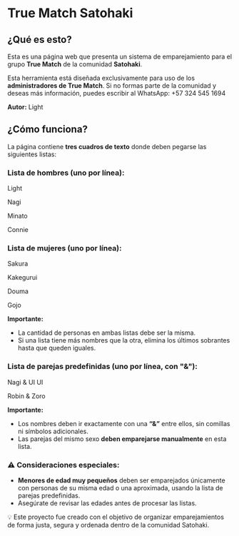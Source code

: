 # True Match Satohaki

## ¿Qué es esto?

Esta es una página web que presenta un sistema de emparejamiento para el grupo **True Match** de la comunidad **Satohaki**.

Esta herramienta está diseñada exclusivamente para uso de los **administradores de True Match**.
Si no formas parte de la comunidad y deseas más información, puedes escribir al WhatsApp:
+57 324 545 1694

**Autor:** Light


## ¿Cómo funciona?

La página contiene **tres cuadros de texto** donde deben pegarse las siguientes listas:

### Lista de hombres (uno por línea):

Light

Nagi

Minato

Connie


### Lista de mujeres (uno por línea):

Sakura

Kakegurui

Douma

Gojo


**Importante:**

* La cantidad de personas en ambas listas debe ser la misma.
* Si una lista tiene más nombres que la otra, elimina los últimos sobrantes hasta que queden iguales.


### Lista de parejas predefinidas (uno por línea, con "&"):

Nagi & UI UI

Robin & Zoro


**Importante:**

* Los nombres deben ir exactamente con una **“&”** entre ellos, sin comillas ni símbolos adicionales.
* Las parejas del mismo sexo **deben emparejarse manualmente** en esta lista.

### ⚠️ Consideraciones especiales:

* **Menores de edad muy pequeños** deben ser emparejados únicamente con personas de su misma edad o una aproximada, usando la lista de parejas predefinidas.
* Asegúrate de revisar las edades antes de procesar las listas.

💡 Este proyecto fue creado con el objetivo de organizar emparejamientos de forma justa, segura y ordenada dentro de la comunidad Satohaki.
